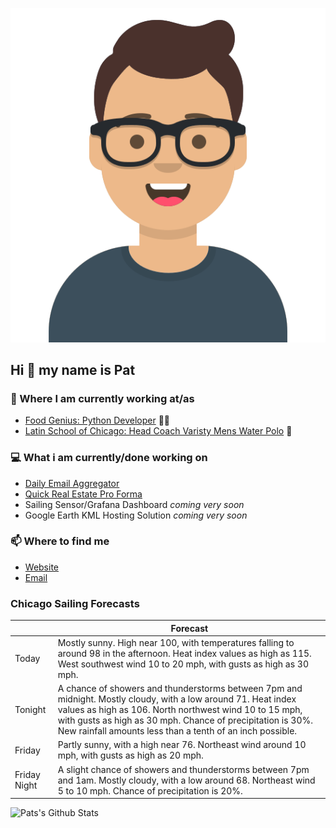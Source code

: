 [![Social banner for p-j-falconer](https://raw.githubusercontent.com/P-J-FALCONER/P-J-FALCONER/master/assets/avataaars.svg)](https://patfalconer.com/)
## Hi :wave: my name is Pat

### 💼 Where I am currently working at/as
- [Food Genius: Python Developer](https://getfoodgenius.com/) 🍔🐍
- [Latin School of Chicago: Head Coach Varisty Mens Water Polo](https://www.latinschool.org/) 🤽


### 💻 What i am currently/done working on
 - [Daily Email Aggregator](https://github.com/P-J-FALCONER/dott_daily_mail)
 - [Quick Real Estate Pro Forma](https://github.com/P-J-FALCONER/henry)
 - Sailing Sensor/Grafana Dashboard *coming very soon*
 - Google Earth KML Hosting Solution *coming very soon*

### 📫 Where to find me
 - [Website](https://patfalconer.com/)
 - [Email](mailto:patrick.j.falconer@gmail.com)


### Chicago Sailing Forecasts
|   | Forecast  |
|---|---|
| Today | Mostly sunny. High near 100, with temperatures falling to around 98 in the afternoon. Heat index values as high as 115. West southwest wind 10 to 20 mph, with gusts as high as 30 mph. |
| Tonight | A chance of showers and thunderstorms between 7pm and midnight. Mostly cloudy, with a low around 71. Heat index values as high as 106. North northwest wind 10 to 15 mph, with gusts as high as 30 mph. Chance of precipitation is 30%. New rainfall amounts less than a tenth of an inch possible. |
| Friday | Partly sunny, with a high near 76. Northeast wind around 10 mph, with gusts as high as 20 mph. |
| Friday Night | A slight chance of showers and thunderstorms between 7pm and 1am. Mostly cloudy, with a low around 68. Northeast wind 5 to 10 mph. Chance of precipitation is 20%. |

![Pats's Github Stats](https://github-readme-stats.vercel.app/api?username=p-j-falconer&show_icons=true&theme=radical)

